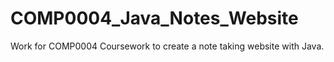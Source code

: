 # COMP0004_Java_Notes_Website
Work for COMP0004 Coursework to create a note taking website with Java.
